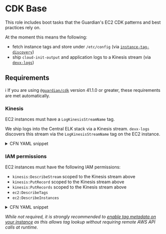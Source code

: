# CDK Base

This role includes boot tasks that the Guardian's EC2 CDK patterns and best 
practices rely on.

At the moment this means the following:
- fetch instance tags and store under `/etc/config` (via [`instance-tag-discovery`](https://github.com/guardian/instance-tag-discovery))
- ship `cloud-init-output` and application logs to a Kinesis stream (via [`devx-logs`](https://github.com/guardian/devx-logs))

## Requirements
ℹ If you are using [`@guardian/cdk`](http://github.com/guardian/cdk) version 41.1.0 or greater, these requirements are met automatically.

### Kinesis
EC2 instances must have a `LogKinesisStreamName` tag.

We ship logs into the Central ELK stack via a Kinesis stream. `devx-logs` discovers this stream via the `LogKinesisStreamName` tag on the EC2 instance.

<details>
<summary>CFN YAML snippet</summary>

```yaml
Parameters:
  LoggingStreamName:
    Type: AWS::SSM::Parameter::Value<String>
    Description: SSM parameter containing the Name (not ARN) on the kinesis stream
    Default: /account/services/logging.stream.name
Resources:
  MyAutoScalingGroup:
    Type: AWS::AutoScaling::AutoScalingGroup
    Properties:
      Tags:
       - Key: LogKinesisStreamName
         Value: !Ref LoggingStreamName
         PropagateAtLaunch: true
```
</details>

### IAM permissions
EC2 instances must have the following IAM permissions:
- `kinesis:DescribeStream` scoped to the Kinesis stream above
- `kinesis:PutRecord` scoped to the Kinesis stream above
- `kinesis:PutRecords` scoped to the Kinesis stream above
- `ec2:DescribeTags`
- `ec2:DescribeInstances`

<details>
<summary>CFN YAML snippet</summary>

```yaml
Parameters:
  LoggingStreamName:
    Type: AWS::SSM::Parameter::Value<String>
    Description: SSM parameter containing the Name (not ARN) on the kinesis stream
    Default: /account/services/logging.stream.name
Resources:
  InstanceRole:
    Type: AWS::IAM::Role
    Properties:
      Path: /
      AssumeRolePolicyDocument:
        Statement:
        - Effect: Allow
          Principal:
            Service:
            - ec2.amazonaws.com
          Action:
          - sts:AssumeRole
  InstancePolicy:
    Type: AWS::IAM::Policy
    Properties:
      Roles:
      - !Ref InstanceRole
      PolicyDocument:
        Statement:
        - Effect: Allow
          Action:
          - kinesis:DescribeStream
          - kinesis:PutRecord
          - kinesis:PutRecords
          Resource: !Sub 'arn:aws:kinesis:${AWS::Region}:${AWS::AccountId}:stream/${LoggingStreamName}'
        - Effect: Allow
          Resource: '*'
          Action:
          - ec2:DescribeTags
          - ec2:DescribeInstances
  InstanceProfile:
    Type: AWS::IAM::InstanceProfile
    Properties:
      Path: /
      Roles:
      - !Ref InstanceRole
  MyAutoScalingGroup:
    Type: AWS::AutoScaling::AutoScalingGroup
    Properties:
      LaunchConfigurationName: !Ref 'MyLaunchConfig'
      Tags:
       - Key: LogKinesisStreamName
         Value: !Ref LoggingStreamName
  MyLaunchConfig:
    Type: AWS::AutoScaling::LaunchConfiguration
    Properties:
      IamInstanceProfile: !Ref 'InstanceProfile' 
```
</details>

_While not required, it is strongly recommended to [enable tag metadata on your
instance](https://docs.aws.amazon.com/AWSCloudFormation/latest/UserGuide/aws-properties-ec2-launchtemplate-launchtemplatedata-metadataoptions.html#cfn-ec2-launchtemplate-launchtemplatedata-metadataoptions-instancemetadatatags)
as this allows tag lookup without requiring remote AWS API calls at runtime._
